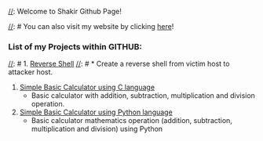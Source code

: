 [//]: Welcome to Shakir Github Page!

[//]: # (This is a comment! Hopefully it doesn't appear in the page...)

[//]: # You can also visit my website by clicking [here](#)!

[//]: ![Alt](KK.png)

### List of my Projects within GITHUB: 
[//]: # 1. [Reverse Shell](https://github.com/shakirulmuez/reverse_shell)
[//]: #	* Create a reverse shell from victim host to attacker host.
1. [Simple Basic Calculator using C language](https://github.com/shakirulmuez/simple_basic_calculator)
	* Basic calculator with addition, subtraction, multiplication and division operation.
2. [Simple Basic Calculator using Python language](https://github.com/shakirulmuez/python_calculator)
	* Basic calculator mathematics operation (addition, subtraction, multiplication and division) using Python
